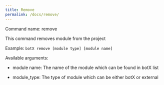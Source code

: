 ```yaml
---
title: Remove
permalink: /docs/remove/
---
```


Command name: remove

This command removes module from the project

Example: `botX remove [module type] [module name]`

Available arguments: 

* module name: The name of the module which can be found in botX list

* module_type: The type of module which can be either botX or external


